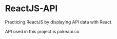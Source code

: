 # ReactJS-API

Practicing ReactJS by displaying API data with React.

API used in this project is pokeapi.co
